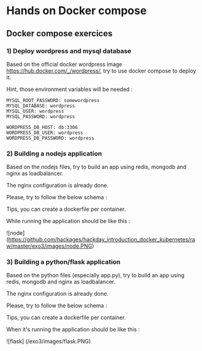 # Hands on Docker compose
## Docker compose exercices

### 1) Deploy wordpress and mysql database

Based on the official docker wordpress image https://hub.docker.com/_/wordpress/, try to use docker compose to deploy it. 

Hint, those environment variables will be needed :

```
MYSQL_ROOT_PASSWORD: somewordpress
MYSQL_DATABASE: wordpress
MYSQL_USER: wordpress
MYSQL_PASSWORD: wordpress

WORDPRESS_DB_HOST: db:3306
WORDPRESS_DB_USER: wordpress
WORDPRESS_DB_PASSWORD: wordpress
```

### 2) Building a nodejs application

Based on the nodejs files, try to build an app using redis, mongodb and nginx as loadbalancer.

The nginx configuration is already done.

Please, try to follow the below schema :

Tips, you can create a dockerfile per container.

While running the application should be like this :

![node] (https://github.com/hackages/hackday_introduction_docker_kubernetes/raw/master/exo3/images/node.PNG)

### 3) Building a python/flask application

Based on the python files (especially app.py), try to build an app using redis, mongodb and nginx as loadbalancer.

The nginx configuration is already done.

Please, try to follow the below schema :

Tips, you can create a dockerfile per container.

When it's running the application should be like this :

![flask] (/exo3/images/flask.PNG)
